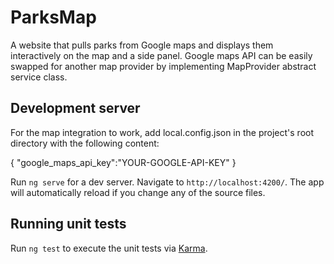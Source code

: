 # ParksMap

A website that pulls parks from Google maps and displays them interactively on the map and a side panel.
Google maps API can be easily swapped for another map provider by implementing MapProvider abstract service class.

## Development server

For the map integration to work, add local.config.json in the project's root directory with the following content:

{
    "google_maps_api_key":"YOUR-GOOGLE-API-KEY"
}

Run `ng serve` for a dev server. Navigate to `http://localhost:4200/`. The app will automatically reload if you change any of the source files.

## Running unit tests

Run `ng test` to execute the unit tests via [Karma](https://karma-runner.github.io).
